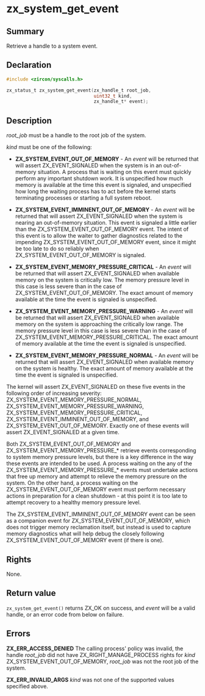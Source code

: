 <!-- Generated by zircon/scripts/update-docs-from-fidl, do not edit! -->
# zx_system_get_event

## Summary

Retrieve a handle to a system event.

## Declaration

```c
#include <zircon/syscalls.h>

zx_status_t zx_system_get_event(zx_handle_t root_job,
                                uint32_t kind,
                                zx_handle_t* event);
```

## Description

*root_job* must be a handle to the root job of the system.

*kind* must be one of the following:

- **ZX_SYSTEM_EVENT_OUT_OF_MEMORY** - An *event* will be returned that will
assert ZX_EVENT_SIGNALED when the system is in an out-of-memory situation.
A process that is waiting on this event must quickly perform any important
shutdown work. It is unspecified how much memory is available at the time this
event is signaled, and unspecified how long the waiting process has to act
before the kernel starts terminating processes or starting a full system reboot.

- **ZX_SYSTEM_EVENT_IMMINENT_OUT_OF_MEMORY** - An *event* will be returned that
will assert ZX_EVENT_SIGNALED when the system is nearing an out-of-memory
situation. This event is signaled a little earlier than the
ZX_SYSTEM_EVENT_OUT_OF_MEMORY event. The intent of this event is to allow the
waiter to gather diagnostics related to the impending
ZX_SYSTEM_EVENT_OUT_OF_MEMORY event, since it might be too late to do so
reliably when ZX_SYSTEM_EVENT_OUT_OF_MEMORY is signaled.

- **ZX_SYSTEM_EVENT_MEMORY_PRESSURE_CRITICAL** - An *event* will be returned
that will assert ZX_EVENT_SIGNALED when available memory on the system is
critically low. The memory pressure level in this case is less severe than in
the case of ZX_SYSTEM_EVENT_OUT_OF_MEMORY. The exact amount of memory available
at the time the event is signaled is unspecified.

- **ZX_SYSTEM_EVENT_MEMORY_PRESSURE_WARNING** - An *event* will be returned
that will assert ZX_EVENT_SIGNALED when available memory on the system is
approaching the critically low range. The memory pressure level in this case is
less severe than in the case of ZX_SYSTEM_EVENT_MEMORY_PRESSURE_CRITICAL. The
exact amount of memory available at the time the event is signaled is
unspecified.

- **ZX_SYSTEM_EVENT_MEMORY_PRESSURE_NORMAL** - An *event* will be returned that
will assert ZX_EVENT_SIGNALED when available memory on the system is
healthy. The exact amount of memory available at the time the event is signaled
is unspecified.

The kernel will assert ZX_EVENT_SIGNALED on these five events in the following
order of increasing severity: ZX_SYSTEM_EVENT_MEMORY_PRESSURE_NORMAL,
ZX_SYSTEM_EVENT_MEMORY_PRESSURE_WARNING,
ZX_SYSTEM_EVENT_MEMORY_PRESSURE_CRITICAL, ZX_SYSTEM_EVENT_IMMINENT_OUT_OF_MEMORY,
and ZX_SYSTEM_EVENT_OUT_OF_MEMORY. Exactly one of these events will assert
ZX_EVENT_SIGNALED at a given time.

Both ZX_SYSTEM_EVENT_OUT_OF_MEMORY and ZX_SYSTEM_EVENT_MEMORY_PRESSURE_\*
retrieve events corresponding to system memory pressure levels, but there is a
key difference in the way these events are intended to be used. A process
waiting on the any of the ZX_SYSTEM_EVENT_MEMORY_PRESSURE_\* events must
undertake actions that free up memory and attempt to relieve the memory
pressure on the system. On the other hand, a process waiting on the
ZX_SYSTEM_EVENT_OUT_OF_MEMORY event must perform necessary actions in
preparation for a clean shutdown - at this point it is too late to attempt
recovery to a healthy memory pressure level.

The ZX_SYSTEM_EVENT_IMMINENT_OUT_OF_MEMORY event can be seen as a companion event
for ZX_SYSTEM_EVENT_OUT_OF_MEMORY, which does not trigger memory reclamation
itself, but instead is used to capture memory diagnostics what will help debug
the closely following ZX_SYSTEM_EVENT_OUT_OF_MEMORY event (if there is one).

## Rights

None.

## Return value

`zx_system_get_event()` returns ZX_OK on success, and *event* will be a valid
handle, or an error code from below on failure.

## Errors

**ZX_ERR_ACCESS_DENIED** The calling process' policy was invalid, the handle
*root_job* did not have ZX_RIGHT_MANAGE_PROCESS rights for *kind*
ZX_SYSTEM_EVENT_OUT_OF_MEMORY, *root_job* was not the
root job of the system.

**ZX_ERR_INVALID_ARGS** *kind* was not one of the supported values specified
above.

